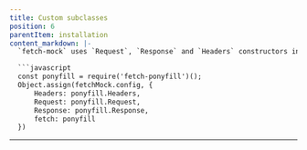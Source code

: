 ```yaml
---
title: Custom subclasses
position: 6
parentItem: installation
content_markdown: |-
  `fetch-mock` uses `Request`, `Response` and `Headers` constructors internally, and obtains these from `node-fetch` in Node.js, or `window` in the browser. If you are using an alternative implementation of `fetch` you will need to configure `fetch-mock` to use its implementations of these constructors instead. These should be set on the `fetchMock.config` object, e.g.

  ```javascript
  const ponyfill = require('fetch-ponyfill')();
  Object.assign(fetchMock.config, {
      Headers: ponyfill.Headers,
      Request: ponyfill.Request,
      Response: ponyfill.Response,
      fetch: ponyfill
  })
  ```
---
```

